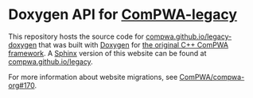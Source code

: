 # Doxygen API for [ComPWA-legacy](https://github.com/ComPWA/ComPWA-legacy)

This repository hosts the source code for [compwa.github.io/legacy-doxygen](https://compwa.github.io/legacy-doxygen) that was built with [Doxygen](https://www.doxygen.nl) for [the original C++ ComPWA framework](https://github.com/ComPWA/ComPWA-legacy). A [Sphinx](https://exhale.readthedocs.io) version of this website can be found at [compwa.github.io/legacy](https://compwa.github.io/legacy).

For more information about website migrations, see [ComPWA/compwa-org#170](https://github.com/ComPWA/compwa-org/issues/170).